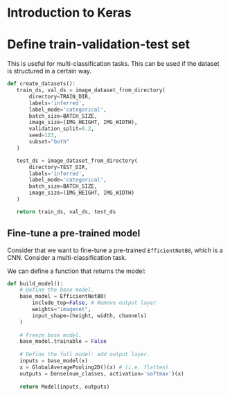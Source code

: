 # Introduction to Keras

# Define train-validation-test set

This is useful for multi-classification tasks. This can be used if the dataset is structured in a certain way.

 ```python
def create_datasets():
    train_ds, val_ds = image_dataset_from_directory(
        directory=TRAIN_DIR,
        labels='inferred',
        label_mode='categorical',
        batch_size=BATCH_SIZE,
        image_size=(IMG_HEIGHT, IMG_WIDTH),
        validation_split=0.2,
        seed=123,
        subset="both"
    )

    test_ds = image_dataset_from_directory(
        directory=TEST_DIR,
        labels='inferred',
        label_mode='categorical',
        batch_size=BATCH_SIZE,
        image_size=(IMG_HEIGHT, IMG_WIDTH)
    )

    return train_ds, val_ds, test_ds
 
 ```


## Fine-tune a pre-trained model

Consider that we want to fine-tune a pre-trained `EfficientNetB0`, which is a CNN. Consider a multi-classification task.

We can define a function that returns the model:

```python
def build_model():
	# Define the base model.
    base_model = EfficientNetB0(
        include_top=False, # Remove output layer
        weights="imagenet",
        input_shape=(height, width, channels)
    )
	
	# Freeze base model.
    base_model.trainable = False
	
	# Define the full model: add output layer.
    inputs = base_model(x)
    x = GlobalAveragePooling2D()(x) # (i.e. flatten)
    outputs = Dense(num_classes, activation='softmax')(x)
	
	return Model(inputs, outputs)
```

